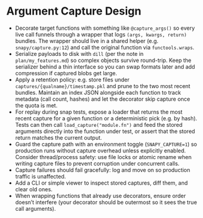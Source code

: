 # Argument Capture Design

- Decorate target functions with something like `@capture_args()` so every live call funnels through a wrapper that logs `(args, kwargs, return)` bundles. The wrapper should live in a shared helper (e.g. `snapy/capture.py:12`) and call the original function via `functools.wraps`.
- Serialize payloads to disk with `dill` (per the note in `plan/my_features.md`) so complex objects survive round-trip. Keep the serializer behind a thin interface so you can swap formats later and add compression if captured blobs get large.
- Apply a retention policy: e.g. store files under `captures/{qualname}/timestamp.pkl` and prune to the two most recent bundles. Maintain an index JSON alongside each function to track metadata (call count, hashes) and let the decorator skip capture once the quota is met.
- For replay during snap tests, expose a loader that returns the most recent capture for a given function or a deterministic pick (e.g. by hash). Tests can then call `load_capture("module.fn")` and feed the stored arguments directly into the function under test, or assert that the stored return matches the current output.
- Guard the capture path with an environment toggle (`SNAPY_CAPTURE=1`) so production runs without capture overhead unless explicitly enabled. Consider thread/process safety: use file locks or atomic rename when writing capture files to prevent corruption under concurrent calls.
- Capture failures should fail gracefully: log and move on so production traffic is unaffected.
- Add a CLI or simple viewer to inspect stored captures, diff them, and clear old ones.
- When wrapping functions that already use decorators, ensure order doesn’t interfere (your decorator should be outermost so it sees the true call arguments).
